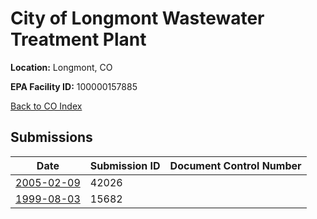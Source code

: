 # City of Longmont Wastewater Treatment Plant

**Location:** Longmont, CO

**EPA Facility ID:** 100000157885

[Back to CO Index](../../index.md)

## Submissions

| Date | Submission ID | Document Control Number |
|------|--------------|-------------------------|
| [2005-02-09](submissions/42026.md) | 42026 |  |
| [1999-08-03](submissions/15682.md) | 15682 |  |
